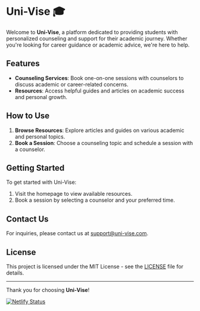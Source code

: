 # Uni-Vise 🎓

Welcome to **Uni-Vise**, a platform dedicated to providing students with personalized counseling and support for their academic journey. Whether you're looking for career guidance or academic advice, we're here to help.

## Features

- **Counseling Services**: Book one-on-one sessions with counselors to discuss academic or career-related concerns.
- **Resources**: Access helpful guides and articles on academic success and personal growth.

## How to Use

1. **Browse Resources**: Explore articles and guides on various academic and personal topics.
2. **Book a Session**: Choose a counseling topic and schedule a session with a counselor.

## Getting Started

To get started with Uni-Vise:

1. Visit the homepage to view available resources.
2. Book a session by selecting a counselor and your preferred time.

## Contact Us

For inquiries, please contact us at [support@uni-vise.com](mailto:taher.mustansir5253@gmail.com).

## License

This project is licensed under the MIT License - see the [LICENSE](LICENSE) file for details.

---

Thank you for choosing **Uni-Vise**!

[![Netlify Status](https://api.netlify.com/api/v1/badges/9fd0a51d-39e3-4fd4-8817-7b4a8c6cda4b/deploy-status)](https://app.netlify.com/sites/uni-vise/deploys)
